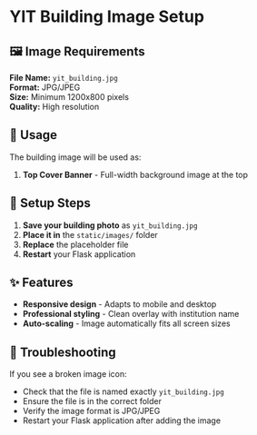 # YIT Building Image Setup

## 🖼️ Image Requirements

**File Name:** `yit_building.jpg`  
**Format:** JPG/JPEG  
**Size:** Minimum 1200x800 pixels  
**Quality:** High resolution  

## 📍 Usage

The building image will be used as:

1. **Top Cover Banner** - Full-width background image at the top

## 🚀 Setup Steps

1. **Save your building photo** as `yit_building.jpg`
2. **Place it in** the `static/images/` folder
3. **Replace** the placeholder file
4. **Restart** your Flask application

## ✨ Features

- **Responsive design** - Adapts to mobile and desktop
- **Professional styling** - Clean overlay with institution name
- **Auto-scaling** - Image automatically fits all screen sizes

## 🔧 Troubleshooting

If you see a broken image icon:
- Check that the file is named exactly `yit_building.jpg`
- Ensure the file is in the correct folder
- Verify the image format is JPG/JPEG
- Restart your Flask application after adding the image
